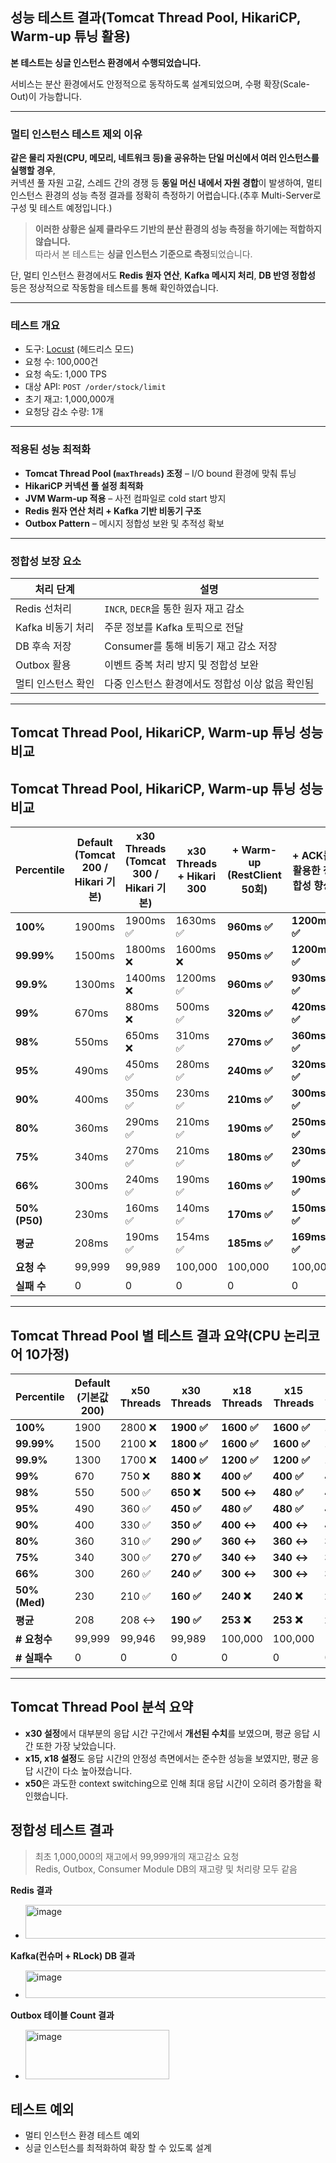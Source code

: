 
## 성능 테스트 결과(Tomcat Thread Pool, HikariCP, Warm-up 튜닝 활용)

**본 테스트는 싱글 인스턴스 환경에서 수행되었습니다.**

서비스는 분산 환경에서도 안정적으로 동작하도록 설계되었으며, 수평 확장(Scale-Out)이 가능합니다.

---

### 멀티 인스턴스 테스트 제외 이유

**같은 물리 자원(CPU, 메모리, 네트워크 등)을 공유하는 단일 머신에서 여러 인스턴스를 실행할 경우**,  
커넥션 풀 자원 고갈, 스레드 간의 경쟁 등 **동일 머신 내에서 자원 경합**이 발생하여, 멀티 인스턴스 환경의 성능 측정 결과를 정확히 측정하기 어렵습니다.(추후 Multi-Server로 구성 및 테스트 예정입니다.)

> **이러한 상황은 실제 클라우드 기반의 분산 환경의 성능 측정을 하기에는 적합하지 않습니다.**  
> 따라서 본 테스트는 **싱글 인스턴스 기준으로 측정**되었습니다.

단, 멀티 인스턴스 환경에서도 **Redis 원자 연산**, **Kafka 메시지 처리**, **DB 반영 정합성** 등은 정상적으로 작동함을 테스트를 통해 확인하였습니다.

---

### 테스트 개요

- 도구: [Locust](https://locust.io/) (헤드리스 모드)
- 요청 수: 100,000건
- 요청 속도: 1,000 TPS
- 대상 API: `POST /order/stock/limit`
- 초기 재고: 1,000,000개
- 요청당 감소 수량: 1개

---

### 적용된 성능 최적화

- **Tomcat Thread Pool (`maxThreads`) 조정** – I/O bound 환경에 맞춰 튜닝
- **HikariCP 커넥션 풀 설정 최적화**
- **JVM Warm-up 적용** – 사전 컴파일로 cold start 방지
- **Redis 원자 연산 처리 + Kafka 기반 비동기 구조**
- **Outbox Pattern** – 메시지 정합성 보완 및 추적성 확보

---

### 정합성 보장 요소

| 처리 단계           | 설명 |
|--------------------|------|
| Redis 선처리        | `INCR`, `DECR`을 통한 원자 재고 감소 |
| Kafka 비동기 처리   | 주문 정보를 Kafka 토픽으로 전달 |
| DB 후속 저장        | Consumer를 통해 비동기 재고 감소 저장 |
| Outbox 활용         | 이벤트 중복 처리 방지 및 정합성 보완 |
| 멀티 인스턴스 확인 | 다중 인스턴스 환경에서도 정합성 이상 없음 확인됨 |

---


## Tomcat Thread Pool, HikariCP, Warm-up 튜닝 성능 비교

## Tomcat Thread Pool, HikariCP, Warm-up 튜닝 성능 비교

| Percentile    | Default<br>(Tomcat 200 / Hikari 기본) | x30 Threads<br>(Tomcat 300 / Hikari 기본) | x30 Threads + Hikari 300 | + Warm-up (RestClient 50회) | + ACK를 활용한 정합성 향상 |
|---------------|----------------------------------------|--------------------------------------------|----------------------------|-----------------------------|-------------------------------|
| **100%**      | 1900ms                                 | 1900ms ✅                                   | 1630ms ✅                  | **960ms ✅**                | **1200ms ✅**                 |
| **99.99%**    | 1500ms                                 | 1800ms ❌                                   | 1600ms ❌                  | **950ms ✅**                | **1200ms ✅**                 |
| **99.9%**     | 1300ms                                 | 1400ms ❌                                   | 1200ms ✅                  | **960ms ✅**                | **930ms ✅**                  |
| **99%**       | 670ms                                  | 880ms ❌                                   | 500ms ✅                   | **320ms ✅**                | **420ms ✅**                  |
| **98%**       | 550ms                                  | 650ms ❌                                   | 310ms ✅                   | **270ms ✅**                | **360ms ✅**                  |
| **95%**       | 490ms                                  | 450ms ✅                                   | 280ms ✅                   | **240ms ✅**                | **320ms ✅**                  |
| **90%**       | 400ms                                  | 350ms ✅                                   | 230ms ✅                   | **210ms ✅**                | **300ms ✅**                  |
| **80%**       | 360ms                                  | 290ms ✅                                   | 210ms ✅                   | **190ms ✅**                | **250ms ✅**                  |
| **75%**       | 340ms                                  | 270ms ✅                                   | 210ms ✅                   | **180ms ✅**                | **230ms ✅**                  |
| **66%**       | 300ms                                  | 240ms ✅                                   | 190ms ✅                   | **160ms ✅**                | **190ms ✅**                  |
| **50% (P50)** | 230ms                                  | 160ms ✅                                   | 140ms ✅                   | **170ms ✅**                | **150ms ✅**                  |
| **평균**        | 208ms                                  | 190ms ✅                                   | 154ms ✅                   | **185ms ✅**                | **169ms ✅**                  |
| **요청 수**      | 99,999                                 | 99,989                                     | 100,000                    | 100,000                     | 100,000                       |
| **실패 수**      | 0                                      | 0                                          | 0                          | 0                           | 0                             |



---

## Tomcat Thread Pool 별 테스트 결과 요약(CPU 논리코어 10가정)

| Percentile    | Default<br>(기본값 200) | x50 Threads | x30 Threads | x18 Threads | x15 Threads | x10 Threads |
| ------------- | -------------------- | ----------- | ----------- | ----------- | ----------- | ----------- |
| **100%**      | 1900                 | 2800 ❌      | **1900 ✅**  | **1600 ✅**  | **1600 ✅**  | **1600 ✅**  |
| **99.99%**    | 1500                 | 2100 ❌      | **1800 ✅**  | **1600 ✅**  | **1600 ✅**  | **1300 ✅**  |
| **99.9%**     | 1300                 | 1700 ❌      | **1400 ✅**  | **1200 ✅**  | **1200 ✅**  | **1200 ✅**  |
| **99%**       | 670                  | 750 ❌       | **880 ❌**   | **400 ✅**   | **400 ✅**   | **400 ✅**   |
| **98%**       | 550                  | 500 ✅       | **650 ❌**   | **500 ↔**   | **480 ✅**   | **440 ✅**   |
| **95%**       | 490                  | 360 ✅       | **450 ✅**   | **480 ✅**   | **480 ✅**   | **440 ✅**   |
| **90%**       | 400                  | 330 ✅       | **350 ✅**   | **400 ↔**   | **400 ↔**   | **400 ↔**   |
| **80%**       | 360                  | 310 ✅       | **290 ✅**   | **360 ↔**   | **360 ↔**   | **370 ❌**   |
| **75%**       | 340                  | 300 ✅       | **270 ✅**   | **340 ↔**   | **340 ↔**   | **350 ❌**   |
| **66%**       | 300                  | 260 ✅       | **240 ✅**   | **300 ↔**   | **300 ↔**   | **330 ❌**   |
| **50% (Med)** | 230                  | 210 ✅       | **160 ✅**   | **240 ❌**   | **240 ❌**   | **270 ❌**   |
| **평균**        | 208                  | 208 ↔       | **190 ✅**   | **253 ❌**   | **253 ❌**   | **264 ❌**   |
| **# 요청수**     | 99,999               | 99,946      | 99,989      | 100,000     | 100,000     | 100,000     |
| **# 실패수**     | 0                    | 0           | 0           | 0           | 0           | 0           |

---

## Tomcat Thread Pool 분석 요약

- **x30 설정**에서 대부분의 응답 시간 구간에서 **개선된 수치**를 보였으며, 평균 응답 시간 또한 가장 낮았습니다.
- **x15, x18 설정**도 응답 시간의 안정성 측면에서는 준수한 성능을 보였지만, 평균 응답 시간이 다소 높아졌습니다.
- **x50**은 과도한 context switching으로 인해 최대 응답 시간이 오히려 증가함을 확인했습니다.


## 정합성 테스트 결과
> 최초 1,000,000의 재고에서 99,999개의 재고감소 요청<br>
> Redis, Outbox, Consumer Module DB의 재고량 및 처리량 모두 같음

**Redis 결과**<br>

- <img width="543" height="54" alt="image" src="https://github.com/user-attachments/assets/86704bcb-befd-40a6-8b35-1696cf29b914" /><br>

**Kafka(컨슈머 + RLock) DB 결과** <br>

- <img width="1159" height="44" alt="image" src="https://github.com/user-attachments/assets/5bf991e2-f259-484c-9e47-78119b59862f" /><br>

**Outbox 테이블 Count 결과**<br>

- <img width="230" height="79" alt="image" src="https://github.com/user-attachments/assets/b7a22cec-9d0f-4a61-824a-f994299e9938" /><br>

## 테스트 예외
- 멀티 인스턴스 환경 테스트 예외
- 싱글 인스턴스를 최적화하여 확장 할 수 있도록 설계
